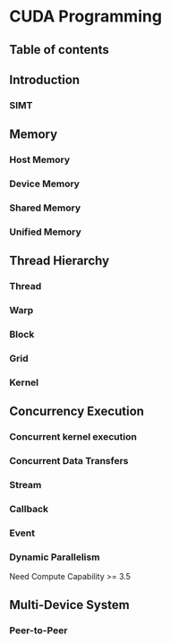 # CUDA Programming

## Table of contents

## Introduction
### SIMT

## Memory
### Host Memory
### Device Memory
### Shared Memory
### Unified Memory

## Thread Hierarchy
### Thread
### Warp
### Block
### Grid
### Kernel

## Concurrency Execution
### Concurrent kernel execution
### Concurrent Data Transfers
### Stream
### Callback
### Event
### Dynamic Parallelism

Need Compute Capability >= 3.5


## Multi-Device System
### Peer-to-Peer


